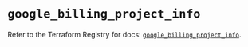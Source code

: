 # `google_billing_project_info`

Refer to the Terraform Registry for docs: [`google_billing_project_info`](https://registry.terraform.io/providers/hashicorp/google/6.21.0/docs/resources/billing_project_info).

